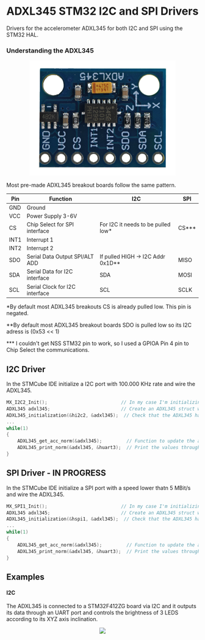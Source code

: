 # ADXL345 STM32 I2C and SPI Drivers
Drivers for the accelerometer ADXL345 for both I2C and SPI using the STM32 HAL.

### Understanding the ADXL345

<p align="center">
  <img src="https://raw.githubusercontent.com/Hanqaqa/ADXL345_STM32_I2C_SPI/master/Assets/ADXL345-Triple-Axis-Accelerometer-3D-ADXL345-28066.png" height="300">
</p>

Most pre-made ADXL345 breakout boards follow the same pattern.

| Pin | Function                       | I2C                                    | SPI       |
|-----|--------------------------------|----------------------------------------|-----------|
| GND | Ground                         |                                        |           |
| VCC | Power Supply 3-6V              |                                        |           |
| CS  | Chip Select for SPI interface  | For I2C it needs to be pulled low*     | CS***     |
| INT1| Interrupt 1                    |                                        |           |
| INT2| Interrupt 2                    |                                        |           |
| SDO | Serial Data Output SPI/ALT ADD | If pulled HIGH -> I2C Addr 0x1D**      | MISO      |
| SDA | Serial Data for I2C interface  | SDA                                    | MOSI      |
| SCL | Serial Clock for I2C interface | SCL                                    | SCLK      |

*By default most ADXL345 breakouts CS is already pulled low. This pin is negated.

**By default most ADXL345 breakout boards SDO is pulled low so its I2C adress is (0x53 << 1)

*** I couldn't get NSS STM32 pin to work, so I used a GPIOA Pin 4 pin to Chip Select the communications.

## I2C Driver

In the STMCube IDE initialize a I2C port with 100.000 KHz rate and wire the ADXL345.

```C
MX_I2C2_Init();                           // In my case I'm initializing I2C port 2
ADXL345 adxl345;                          // Create an ADXL345 struct which will hold the internal variables
ADXL345_initialization(&hi2c2, &adxl345);  // Check that the ADXL345 has started correctly
...
while(1)
{
    ADXL345_get_acc_norm(&adxl345);         // Function to update the accelerometer values
    ADXL345_print_norm(&adxl345, &huart3);  // Print the values through the UART port
}
```

## SPI Driver - IN PROGRESS

In the STMCube IDE initialize a SPI port with a speed lower thatn 5 MBit/s and wire the ADXL345.

```C
MX_SPI1_Init();                           // In my case I'm initializing SPI port 1
ADXL345 adxl345;                          // Create an ADXL345 struct which will hold the internal variables
ADXL345_initialization(&hspi1, &adxl345);  // Check that the ADXL345 has started correctly
...
while(1)
{
    ADXL345_get_acc_norm(&adxl345);         // Function to update the accelerometer values
    ADXL345_print_norm(&adxl345, &huart3);  // Print the values through the UART port
}
```

## Examples

#### I2C

The ADXL345 is connected to a STM32F412ZG board via I2C and it outputs its data through an UART port and controls the brightness of 3 LEDS according to its XYZ axis inclination.

<p align="center">
  <img src="https://github.com/Hanqaqa/ADXL345_STM32_I2C_SPI/blob/master/Assets/Leds.gif?raw=true" height="300">
</p>
